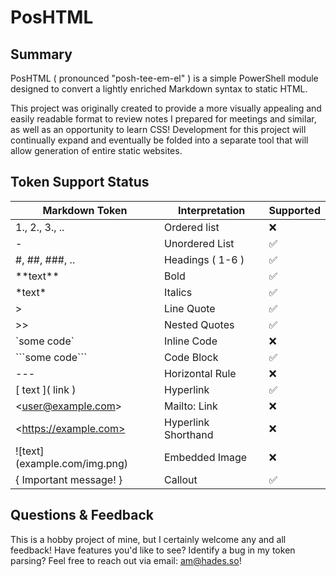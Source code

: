 # PosHTML

## Summary

PosHTML ( pronounced "posh-tee-em-el" ) is a simple PowerShell module designed to convert a lightly enriched Markdown syntax to static HTML.

This project was originally created to provide a more visually appealing and easily readable format to review notes I prepared for meetings and similar, as well as an opportunity to learn CSS! Development for this project will continually expand and eventually be folded into a separate tool that will allow generation of entire static websites.

## Token Support Status

| Markdown Token                   | Interpretation         | Supported |
| -------------------------------- | ---------------------- | --------- |
| 1., 2., 3., ..                   | Ordered list           | ❌        |
| \-                               | Unordered List         | ✅        |
| \#, \#\#, \#\#\#, ..             | Headings ( 1-6 )       | ✅        |
| \*\*text\*\*                     | Bold                   | ✅        |
| \*text\*                         | Italics                | ✅        |
| \>                               | Line Quote             | ✅        |
| \>\>                             | Nested Quotes          | ✅        |
| \`some code\`                    | Inline Code            | ❌        |
| \`\`\`some code\`\`\`            | Code Block             | ✅        |
| \-\-\-                           | Horizontal Rule        | ❌        |
| \[ text \]\( link \)             | Hyperlink              | ✅        |
| \<user@example.com\>             | Mailto: Link           | ❌        |
| \<https://example.com>           | Hyperlink Shorthand    | ❌        |
| \!\[text\]\(example.com/img.png) | Embedded Image         | ❌        |
| { Important message! }           | Callout                | ✅        |

## Questions & Feedback

This is a hobby project of mine, but I certainly welcome any and all feedback! Have features you'd like to see? Identify a bug in my token parsing? Feel free to reach out via email: <am@hades.so>!
